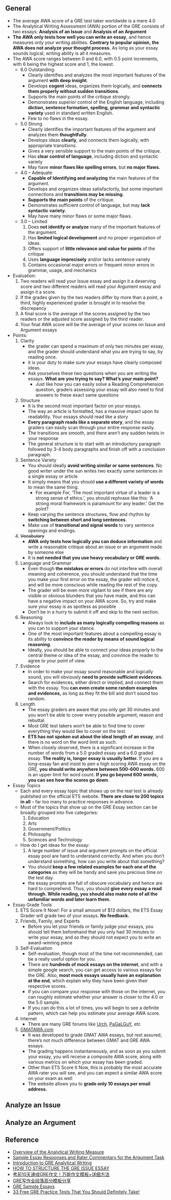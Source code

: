 ## General
-  The average AWA score of a GRE test taker worldwide is a mere 4.0
- The Analytical Writing Assessment (AWA) portion of the GRE consists of two essays: **Analysis of an Issue** and **Analysis of an Argument**
- **The AWA only tests how well you can write an essay**, and hence measures only your writing abilities. **Contrary to popular opinion, the AWA does not analyze your thought process.** As long as your essay sounds logical, writing ability is all it measures. 
- The AWA score ranges between 0 and 6.0, with 0.5 point increments, with 6 being the highest score and 1, the lowest.
	- 6.0 Outstanding: 
		- Clearly identifies and analyzes the most important features of the argument **with deep insight**.
		- Develops **cogent** ideas, organizes them logically, and **connects them properly without sudden transitions**.
		- Supports the main points of the critique strongly.
		- Demonstrates superior control of the English language, including **diction, sentence formation, spelling, grammar and syntactic variety** used in standard written English.
		- Few to no flaws in the essay.
	- 5.0 Strong
		- Clearly identifies the important features of the argument and analyzes them **thoughtfully**.
		- Develops ideas **clearly**, and connects them logically, with appropriate transitions.
		- Gives a very sensible support to the main points of the critique.
		- Has **clear control of language**, including diction and syntactic variety
		- May have **minor flaws like spelling errors**, but **no major flaws.**
	- 4.0 – Adequate
		- **Capable of Identifying and analyzing** the main features of the argument.
		- Develops and organizes ideas satisfactorily, but some important connections and **transitions may be missing.**
		- **Supports the main points** of the critique.
		- Demonstrates sufficient control of language, but may **lack syntactic variety.**
		- May have many minor flaws or some major flaws.
	- 3.0 – Limited
		1. Does **not identify or analyze** many of the important features of the argument.
		1. Has **limited logical development** and no proper organization of ideas.
		1. Offers support of **little relevance and value for points** of the critique
		1. Uses **language imprecisely** and/or lacks sentence variety
		1. Contains occasional major errors or frequent minor errors in grammar, usage, and mechanics
- Evaluation:
	1. Two readers will read your Issue essay and assign it a deserving score and two different readers will read your Argument essay and assign it a score. 
	2. If the grades given by the two readers differ by more than a point, a third, highly experienced grader is brought in to resolve the discrepancy
	3. A final score is the average of the scores assigned by the two readers or the adjusted score assigned by the third reader.
	4. Your final AWA score will be the average of your scores on Issue and Argument essays
- Points:
	1. Clarity
		- the grader can spend a maximum of only two minutes per essay, and the grader should understand what you are trying to say, by reading once.
		- it is your duty to make sure your essays have clearly composed ideas.
		- Ask yourselves these two questions when you are writing the essays. **What are you trying to say? What’s your main point?**
			- Just like how you can easily solve a Reading Comprehension question, graders assessing your essay will also need to find answers to these exact same questions
	2. Structure
		- It is the second most important factor on your essays.
		- The way an article is formatted, has a massive impact upon its readability. Your essays should read like a story
		- **Every paragraph reads like a separate story**, and the essay graders can easily scan through your entire response easily.
		- The transitions are smooth, and there aren’t any sudden twists in your response
		- The general structure is to start with an introductory paragraph followed by 3-4 body paragraphs and finish off with a conclusion paragraph. 
	3. Sentence Variety
		- You should ideally **avoid writing similar or same sentences**. No good writer under the sun writes two exactly same sentences in a single essay or article
		- It simply means that you should **use a different variety of words** to mean the same thing.
			- For example For, ‘The most important virtue of a leader is a strong sense of ethics.’, you should rephrase like this: ‘A strong moral framework is paramount for any leader.’ Get the point?
		- Keep varying the sentence structures, flow and rhythm by **switching between short and long sentences**.
		- Make use of **transitional and signal words** to vary sentence openings and endings.
	4. ~~Vocabulary~~
		- **AWA only tests how logically you can deduce information** and write a reasonable critique about an issue or an argument made by someone else
		- It is **not needed that you use heavy vocabulary or GRE words.**
	5. Language and Grammar
		- Even though **the mistakes or errors** do not interfere with overall meaning and coherence, you should understand that the time you make your first error on the essay, the grader will notice it, and will be more conscious while reading the rest of the copy. 
		- The grader will be even more vigilant to see if there are any visible or obvious blunders that you have made, and this can have a negative impact on your AWA score. So, try and make sure your essay is as spotless as possible
		- Don’t be in a hurry to submit it off and skip to the next section.
	6. Reasoning
		- Always look to **include as many logically compelling reasons** as you can to support your stance.
		- One of the most important features about a compelling essay is its ability to **convince the reader by means of sound logical reasoning**. 
		- Ideally, you should be able to connect your ideas properly to the central theme or idea of the essay, and convince the reader to agree to your point of view. 
	7. Evidence
		- In order to make your essay sound reasonable and logically sound, you will obviously **need to provide sufficient evidences.**
		- Search for evidences, either direct or implied, and connect them with the essay. You **can even create some random examples and evidences,** as long as they fit the bill and don’t sound too random.
	8. Length
		- The essay graders are aware that you only get 30 minutes and you won’t be able to cover every possible argument, reason and rebuttal.
		- Most GRE test takers won’t be able to find time to cover everything they would like to cover on the test.
		- **ETS has not spoken out about the ideal length of an essay**, and there is no word on the word limit as such.
		- When closely observed, there is a significant increase in the number of words from a 5.0 graded essay and a 6.0 graded essay. **The reality is, longer essay is usually better.**  If you are a long-essay fan and insist to pen a high scoring AWA essay on the GRE, **you should write anywhere between 500-600 words.** 600 is an upper limit for word count. **If you go beyond 600 words, you can see how the scores go down**.
- Essay Topics
	- Each and every essay topic that shows up on the real test is already published on the official ETS website. **There are close to 200 topics in all** – far too many to practice responses in advance.
	- Most of the topics that show up on the GRE Essay section can be broadly grouped into five categories:
		1. Education
		2. Arts
		3. Government/Politics
		4. Philosophy
		5. Sciences and Technology
	-  How do I get ideas for the essay:
		1. A large number of issue and argument prompts on the official essay pool are hard to understand correctly. And when you don’t understand something, how can you write about that something?
		- You should **keep a few related examples for each one of the categories** as they will be handy and save you precious time on the test day.
		- the essay prompts are full of obscure vocabulary and hence are hard to comprehend. Thus, you should **give every essay a read through. While reading, you should also make note of all the unfamiliar words and later learn them.**
- Essay Grade Tools
	1. ETS Score It Now!: For a small amount of $13 dollars, the ETS Essay Grader will grade two of your essays. **No feedback.**
	2. Friends, Family, and Experts
		- Before you let your friends or family judge your essays, you should tell them beforehand that you only had 30 minutes to write your essay, and so they should not expect you to write an award-winning piece
	3. Self-Evaluation
		- Self-evaluation, though most of the time not recommended, can be a really useful option for you.
		- There are **hundreds of mock essays on the internet**, and with a simple google search, you can get access to various essays for the GRE. Also, **most mock essays usually have an explanation at the end**, which explain why they have been given their respective scores.
		- If you can compare your response with those on the internet, you can roughly estimate whether your answer is closer to the 4.0 or the 5.0 sample.
		-  If you can do this a lot of times, you will begin to see a definite pattern, which can help you estimate your average AWA score.
	4. Internet
		- There are many GRE forums like [Urch](https://www.urch.com/forums/gre/), [PaGaLGuY](), etc
	5. [GMATAWA.com](http://gmatawa.com)
		- It was developed to grade GMAT AWA essays, but rest assured, there’s not much difference between GMAT and GRE AWA essays.
		- The grading happens instantaneously, and as soon as you submit your essay, you will receive a composite AWA score, along with various metrics on which your essay has been graded.
		- Other than ETS Score It Now, this is probably the most accurate AWA rater you will see, and you can expect a similar AWA score on your exam as well
		- The website allows you to **grade only 10 essays per email address.**
	
## Analyze an Issue

## Analyze an Argument

## Reference
- [Overview of the Analytical Writing Measure](https://www.ets.org/gre/revised_general/prepare/analytical_writing/)
- [Sample Essay Responses and Rater Commentary for the Argument Task](https://www.ets.org/gre/revised_general/prepare/analytical_writing/argument/sample_responses)
- [Introduction to GRE Analytical Writing](https://crunchprep.com/gre-analytical-writing-guide)
- [HOW TO STRUCTURE THE GRE ISSUE ESSAY](https://www.kaptest.com/study/gre/how-to-structure-the-gre-issue-essay/)
- [考前10天速成GRE作文！万能作文模板+详细方法](https://zhuanlan.zhihu.com/p/44469363)
- [GRE写作全段落高分模板分享](https://gre.zhan.com/zuowen58127.html)
- [GRE Sample Essays](http://www.greguide.com/gre-sample-essays.html)
- [33 Free GRE Practice Tests That You Should Definitely Take!](https://crunchprep.com/gre/free-gre-practice-tests)